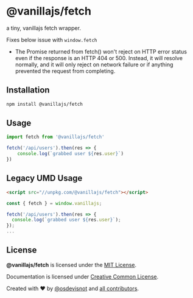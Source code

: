 # @vanillajs/fetch

a tiny, vanillajs fetch wrapper.

Fixes below issue with `window.fetch`

- The Promise returned from fetch() won't reject on HTTP error status even if the response is an HTTP 404 or 500. Instead, it will resolve normally, and it will only reject on network failure or if anything prevented the request from completing.

## Installation

```bash
npm install @vanillajs/fetch
```

## Usage

```js
import fetch from '@vanillajs/fetch'

fetch('/api/users').then(res => {
	console.log(`grabbed user ${res.user}`)
})
```

## Legacy UMD Usage

```html
<script src="//unpkg.com/@vanillajs/fetch"></script>
```

```js
const { fetch } = window.vanillajs;

fetch('/api/users').then(res => {
  console.log(`grabbed user ${res.user}`);
});
...
```

## License

**@vanillajs/fetch** is licensed under the [MIT License](http://opensource.org/licenses/MIT).

Documentation is licensed under [Creative Common License](http://creativecommons.org/licenses/by/4.0/).

Created with ♥ by [@osdevisnot](https://github.com/osdevisnot) and [all contributors](https://github.com/osdevisnot/vanillajs/graphs/contributors).
